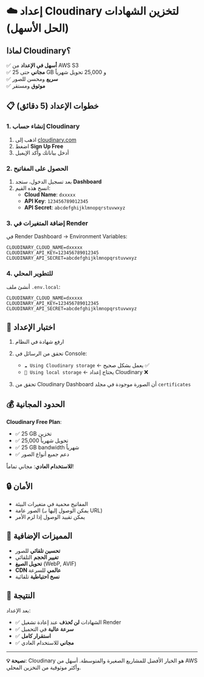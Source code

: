 # ☁️ إعداد Cloudinary لتخزين الشهادات (الحل الأسهل)

## لماذا Cloudinary؟

✅ **أسهل في الإعداد** من AWS S3  
✅ **مجاني** حتى 25 GB و 25,000 تحويل شهرياً  
✅ **سريع** ومحسن للصور  
✅ **موثوق** ومستقر  

## 📋 خطوات الإعداد (5 دقائق)

### 1. إنشاء حساب Cloudinary
1. اذهب إلى [cloudinary.com](https://cloudinary.com)
2. اضغط **Sign Up Free**
3. أدخل بياناتك وأكد الإيميل

### 2. الحصول على المفاتيح
1. بعد تسجيل الدخول، ستجد **Dashboard**
2. انسخ هذه القيم:
   - **Cloud Name**: `dxxxxx`
   - **API Key**: `123456789012345`
   - **API Secret**: `abcdefghijklmnopqrstuvwxyz`

### 3. إضافة المتغيرات في Render
في Render Dashboard → Environment Variables:

```
CLOUDINARY_CLOUD_NAME=dxxxxx
CLOUDINARY_API_KEY=123456789012345
CLOUDINARY_API_SECRET=abcdefghijklmnopqrstuvwxyz
```

### 4. للتطوير المحلي
أنشئ ملف `.env.local`:

```
CLOUDINARY_CLOUD_NAME=dxxxxx
CLOUDINARY_API_KEY=123456789012345
CLOUDINARY_API_SECRET=abcdefghijklmnopqrstuvwxyz
```

## 🧪 اختبار الإعداد

1. ارفع شهادة في النظام
2. تحقق من الرسائل في Console:
   - `☁️ Using Cloudinary storage` ← يعمل بشكل صحيح ✅
   - `💾 Using local storage` ← يحتاج إعداد Cloudinary ❌

3. تحقق من Cloudinary Dashboard أن الصورة موجودة في مجلد `certificates`

## 💰 الحدود المجانية

**Cloudinary Free Plan**:
- ✅ 25 GB تخزين
- ✅ 25,000 تحويل شهرياً
- ✅ 25 GB bandwidth شهرياً
- ✅ دعم جميع أنواع الصور

**للاستخدام العادي**: مجاني تماماً!

## 🔒 الأمان

- المفاتيح محمية في متغيرات البيئة
- الصور عامة (يمكن الوصول إليها بـ URL)
- يمكن تقييد الوصول إذا لزم الأمر

## 🎯 المميزات الإضافية

- **تحسين تلقائي** للصور
- **تغيير الحجم** التلقائي
- **تحويل الصيغ** (WebP, AVIF)
- **CDN عالمي** للسرعة
- **نسخ احتياطية** تلقائية

## 🚀 النتيجة

بعد الإعداد:
- ✅ الشهادات **لن تُحذف** عند إعادة تشغيل Render
- ✅ **سرعة عالية** في التحميل
- ✅ **استقرار كامل**
- ✅ **مجاني** للاستخدام العادي

---

**💡 نصيحة**: Cloudinary هو الخيار الأفضل للمشاريع الصغيرة والمتوسطة. أسهل من AWS وأكثر موثوقية من التخزين المحلي.

